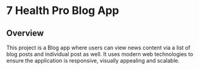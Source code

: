 # 7 Health Pro Blog App

## Overview

This project is a Blog app where users can view news content via a list of blog posts and individual post as well. It uses modern web technologies to ensure the application is responsive, visually appealing and scalable.
